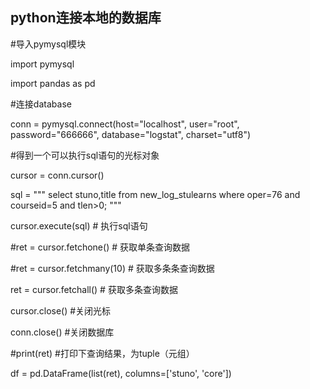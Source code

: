 ## python连接本地的数据库

#导入pymysql模块

import pymysql

import pandas as pd

#连接database

conn = pymysql.connect(host="localhost", user="root", password="666666", database="logstat", charset="utf8")

#得到一个可以执行sql语句的光标对象

cursor = conn.cursor()

sql = """
select stuno,title from new_log_stulearns where oper=76 and courseid=5 and tlen>0;
"""

cursor.execute(sql) # 执行sql语句

#ret = cursor.fetchone() # 获取单条查询数据

#ret = cursor.fetchmany(10) # 获取多条条查询数据

ret = cursor.fetchall() # 获取多条查询数据

cursor.close() #关闭光标

conn.close() #关闭数据库

#print(ret) #打印下查询结果，为tuple（元组）

df = pd.DataFrame(list(ret), columns=['stuno', 'core'])
